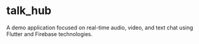 # talk_hub
 A demo application focused on real-time audio, video, and text chat using Flutter and Firebase technologies.
